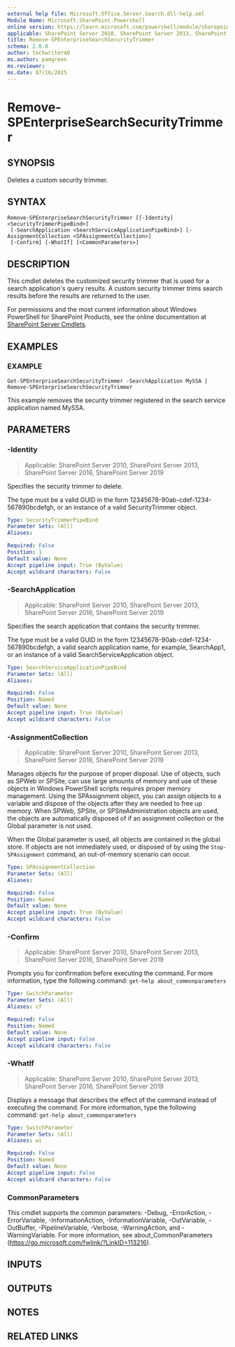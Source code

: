 ```yaml
---
external help file: Microsoft.Office.Server.Search.dll-help.xml
Module Name: Microsoft.SharePoint.Powershell
online version: https://learn.microsoft.com/powershell/module/sharepoint-server/remove-spenterprisesearchsecuritytrimmer
applicable: SharePoint Server 2010, SharePoint Server 2013, SharePoint Server 2016, SharePoint Server 2019
title: Remove-SPEnterpriseSearchSecurityTrimmer
schema: 2.0.0
author: techwriter40
ms.author: pamgreen
ms.reviewer:
ms.date: 07/16/2025
---
```


# Remove-SPEnterpriseSearchSecurityTrimmer

## SYNOPSIS
Deletes a custom security trimmer.

## SYNTAX

```
Remove-SPEnterpriseSearchSecurityTrimmer [[-Identity] <SecurityTrimmerPipeBind>]
 [-SearchApplication <SearchServiceApplicationPipeBind>] [-AssignmentCollection <SPAssignmentCollection>]
 [-Confirm] [-WhatIf] [<CommonParameters>]
```

## DESCRIPTION
This cmdlet deletes the customized security trimmer that is used for a search application's query results.
A custom security trimmer trims search results before the results are returned to the user.

For permissions and the most current information about Windows PowerShell for SharePoint Products, see the online documentation at [SharePoint Server Cmdlets](https://learn.microsoft.com/powershell/sharepoint/sharepoint-server/sharepoint-server-cmdlets).

## EXAMPLES

### EXAMPLE
```
Get-SPEnterpriseSearchSecurityTrimmer -SearchApplication MySSA |  Remove-SPEnterpriseSearchSecurityTrimmer
```

This example removes the security trimmer registered in the search service application named MySSA.

## PARAMETERS

### -Identity

> Applicable: SharePoint Server 2010, SharePoint Server 2013, SharePoint Server 2016, SharePoint Server 2019

Specifies the security trimmer to delete.

The type must be a valid GUID in the form 12345678-90ab-cdef-1234-567890bcdefgh, or an instance of a valid SecurityTrimmer object.

```yaml
Type: SecurityTrimmerPipeBind
Parameter Sets: (All)
Aliases:

Required: False
Position: 1
Default value: None
Accept pipeline input: True (ByValue)
Accept wildcard characters: False
```

### -SearchApplication

> Applicable: SharePoint Server 2010, SharePoint Server 2013, SharePoint Server 2016, SharePoint Server 2019

Specifies the search application that contains the security trimmer.

The type must be a valid GUID in the form 12345678-90ab-cdef-1234-567890bcdefgh, a valid search application name, for example, SearchApp1, or an instance of a valid SearchServiceApplication object.

```yaml
Type: SearchServiceApplicationPipeBind
Parameter Sets: (All)
Aliases:

Required: False
Position: Named
Default value: None
Accept pipeline input: True (ByValue)
Accept wildcard characters: False
```

### -AssignmentCollection

> Applicable: SharePoint Server 2010, SharePoint Server 2013, SharePoint Server 2016, SharePoint Server 2019

Manages objects for the purpose of proper disposal.
Use of objects, such as SPWeb or SPSite, can use large amounts of memory and use of these objects in Windows PowerShell scripts requires proper memory management.
Using the SPAssignment object, you can assign objects to a variable and dispose of the objects after they are needed to free up memory.
When SPWeb, SPSite, or SPSiteAdministration objects are used, the objects are automatically disposed of if an assignment collection or the Global parameter is not used.

When the Global parameter is used, all objects are contained in the global store.
If objects are not immediately used, or disposed of by using the `Stop-SPAssignment` command, an out-of-memory scenario can occur.

```yaml
Type: SPAssignmentCollection
Parameter Sets: (All)
Aliases:

Required: False
Position: Named
Default value: None
Accept pipeline input: True (ByValue)
Accept wildcard characters: False
```

### -Confirm

> Applicable: SharePoint Server 2010, SharePoint Server 2013, SharePoint Server 2016, SharePoint Server 2019

Prompts you for confirmation before executing the command.
For more information, type the following command: `get-help about_commonparameters`

```yaml
Type: SwitchParameter
Parameter Sets: (All)
Aliases: cf

Required: False
Position: Named
Default value: None
Accept pipeline input: False
Accept wildcard characters: False
```

### -WhatIf

> Applicable: SharePoint Server 2010, SharePoint Server 2013, SharePoint Server 2016, SharePoint Server 2019

Displays a message that describes the effect of the command instead of executing the command.
For more information, type the following command: `get-help about_commonparameters`

```yaml
Type: SwitchParameter
Parameter Sets: (All)
Aliases: wi

Required: False
Position: Named
Default value: None
Accept pipeline input: False
Accept wildcard characters: False
```

### CommonParameters
This cmdlet supports the common parameters: -Debug, -ErrorAction, -ErrorVariable, -InformationAction, -InformationVariable, -OutVariable, -OutBuffer, -PipelineVariable, -Verbose, -WarningAction, and -WarningVariable. For more information, see about_CommonParameters (https://go.microsoft.com/fwlink/?LinkID=113216).

## INPUTS

## OUTPUTS

## NOTES

## RELATED LINKS
